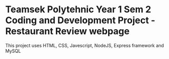 # Teamsek Polytehnic Year 1 Sem 2 Coding and Development Project - Restaurant Review webpage
This project uses HTML, CSS, Javescript, NodeJS, Express framework and MySQL
